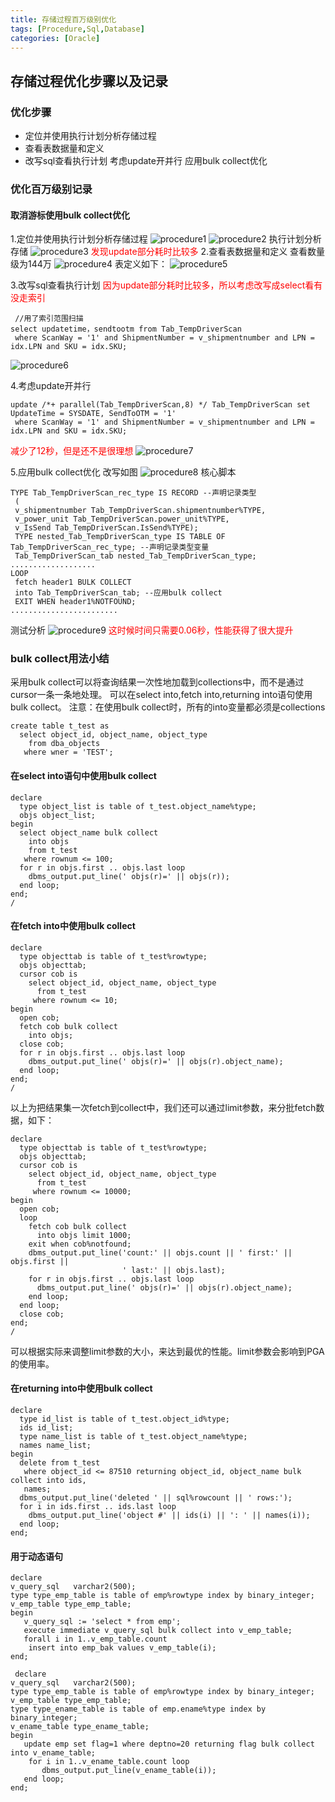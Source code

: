 ```yaml
---
title: 存储过程百万级别优化
tags: [Procedure,Sql,Database]
categories: [Oracle]
---
```


## 存储过程优化步骤以及记录
### 优化步骤
* 定位并使用执行计划分析存储过程
* 查看表数据量和定义
* 改写sql查看执行计划
    考虑update开并行
    应用bulk collect优化

### 优化百万级别记录
#### 取消游标使用bulk collect优化
1.定位并使用执行计划分析存储过程
![procedure1](/img/procedure1.png "procedure1")
![procedure2](/img/procedure2.png "procedure2")
执行计划分析存储
![procedure3](/img/procedure3.png "procedure3")
<font color="red">发现update部分耗时比较多</font>
2.查看表数据量和定义
查看数量级为144万
![procedure4](/img/procedure4.png "procedure4")
表定义如下：
![procedure5](/img/procedure5.png "procedure5")

3.改写sql查看执行计划
<font color="red">因为update部分耗时比较多，所以考虑改写成select看有没走索引</font>
```
 //用了索引范围扫描
select updatetime，sendtootm from Tab_TempDriverScan
 where ScanWay = '1' and ShipmentNumber = v_shipmentnumber and LPN = idx.LPN and SKU = idx.SKU;
```
![procedure6](/img/procedure6.png "procedure6")

4.考虑update开并行
```
update /*+ parallel(Tab_TempDriverScan,8) */ Tab_TempDriverScan set UpdateTime = SYSDATE, SendToOTM = '1'
 where ScanWay = '1' and ShipmentNumber = v_shipmentnumber and LPN = idx.LPN and SKU = idx.SKU;
```
<font color="red">减少了12秒，但是还不是很理想</font>
![procedure7](/img/procedure7.png "procedure7")

5.应用bulk collect优化
改写如图
![procedure8](/img/procedure8.png "procedure8")
核心脚本
```
TYPE Tab_TempDriverScan_rec_type IS RECORD --声明记录类型
 (
 v_shipmentnumber Tab_TempDriverScan.shipmentnumber%TYPE,
 v_power_unit Tab_TempDriverScan.power_unit%TYPE,
 v_IsSend Tab_TempDriverScan.IsSend%TYPE);
 TYPE nested_Tab_TempDriverScan_type IS TABLE OF Tab_TempDriverScan_rec_type; --声明记录类型变量
 Tab_TempDriverScan_tab nested_Tab_TempDriverScan_type;
...................
LOOP
 fetch header1 BULK COLLECT
 into Tab_TempDriverScan_tab; --应用bulk collect
 EXIT WHEN header1%NOTFOUND;
........................
```
测试分析
![procedure9](/img/procedure9.png "procedure9")
<font color="red">这时候时间只需要0.06秒，性能获得了很大提升</font>

### bulk collect用法小结
采用bulk collect可以将查询结果一次性地加载到collections中，而不是通过cursor一条一条地处理。
可以在select into,fetch into,returning into语句使用bulk collect。
注意：在使用bulk collect时，所有的into变量都必须是collections

```
create table t_test as
  select object_id, object_name, object_type
    from dba_objects
   where wner = 'TEST';
```

#### 在select into语句中使用bulk collect

```
declare
  type object_list is table of t_test.object_name%type;
  objs object_list;
begin
  select object_name bulk collect
    into objs
    from t_test
   where rownum <= 100;
  for r in objs.first .. objs.last loop
    dbms_output.put_line(' objs(r)=' || objs(r));
  end loop;
end;
/
```

#### 在fetch into中使用bulk collect
```
declare
  type objecttab is table of t_test%rowtype;
  objs objecttab;
  cursor cob is
    select object_id, object_name, object_type
      from t_test
     where rownum <= 10;
begin
  open cob;
  fetch cob bulk collect
    into objs;
  close cob;
  for r in objs.first .. objs.last loop
    dbms_output.put_line(' objs(r)=' || objs(r).object_name);
  end loop;
end;
/
```
以上为把结果集一次fetch到collect中，我们还可以通过limit参数，来分批fetch数据，如下：
```
declare
  type objecttab is table of t_test%rowtype;
  objs objecttab;
  cursor cob is
    select object_id, object_name, object_type
      from t_test
     where rownum <= 10000;
begin
  open cob;
  loop
    fetch cob bulk collect
      into objs limit 1000;
    exit when cob%notfound;
    dbms_output.put_line('count:' || objs.count || ' first:' || objs.first ||
                         ' last:' || objs.last);
    for r in objs.first .. objs.last loop
      dbms_output.put_line(' objs(r)=' || objs(r).object_name);
    end loop;
  end loop;
  close cob;
end;
/
```
可以根据实际来调整limit参数的大小，来达到最优的性能。limit参数会影响到PGA的使用率。
#### 在returning into中使用bulk collect
```
declare
  type id_list is table of t_test.object_id%type;
  ids id_list;
  type name_list is table of t_test.object_name%type;
  names name_list;
begin
  delete from t_test
   where object_id <= 87510 returning object_id, object_name bulk collect into ids,
   names;
  dbms_output.put_line('deleted ' || sql%rowcount || ' rows:');
  for i in ids.first .. ids.last loop
    dbms_output.put_line('object #' || ids(i) || ': ' || names(i));
  end loop;
end;
```

#### 用于动态语句
```
declare
v_query_sql   varchar2(500);
type type_emp_table is table of emp%rowtype index by binary_integer;
v_emp_table type_emp_table;
begin
   v_query_sql := 'select * from emp';
   execute immediate v_query_sql bulk collect into v_emp_table;
   forall i in 1..v_emp_table.count
    insert into emp_bak values v_emp_table(i);
end;
```
```
 declare
v_query_sql   varchar2(500);
type type_emp_table is table of emp%rowtype index by binary_integer;
v_emp_table type_emp_table;
type type_ename_table is table of emp.ename%type index by binary_integer;
v_ename_table type_ename_table;
begin
   update emp set flag=1 where deptno=20 returning flag bulk collect into v_ename_table;   
    for i in 1..v_ename_table.count loop
       dbms_output.put_line(v_ename_table(i));
   end loop;
end;
```


